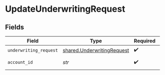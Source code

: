 # UpdateUnderwritingRequest


## Fields

| Field                                                                    | Type                                                                     | Required                                                                 | Description                                                              |
| ------------------------------------------------------------------------ | ------------------------------------------------------------------------ | ------------------------------------------------------------------------ | ------------------------------------------------------------------------ |
| `underwriting_request`                                                   | [shared.UnderwritingRequest](../../models/shared/underwritingrequest.md) | :heavy_check_mark:                                                       | N/A                                                                      |
| `account_id`                                                             | *str*                                                                    | :heavy_check_mark:                                                       | ID of the account                                                        |
